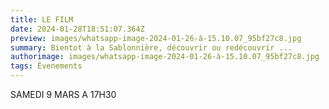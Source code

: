 ```yaml
---
title: LE FILM
date: 2024-01-28T18:51:07.364Z
preview: images/whatsapp-image-2024-01-26-à-15.10.07_95bf27c8.jpg
summary: Bientot à la Sablonnière, découvrir ou redécouvrir ...
authorimage: images/whatsapp-image-2024-01-26-à-15.10.07_95bf27c8.jpg
tags: Évenements
---
```

SAMEDI 9 MARS A 17H30